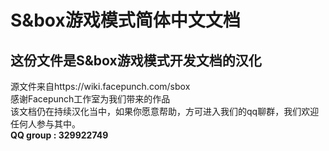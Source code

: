 # S&box游戏模式简体中文文档
## 这份文件是S&box游戏模式开发文档的汉化 
源文件来自https://wiki.facepunch.com/sbox \
感谢Facepunch工作室为我们带来的作品 \
该文档仍在持续汉化当中，如果你愿意帮助，方可进入我们的qq聊群，我们欢迎任何人参与其中。\
**QQ group : 329922749**
